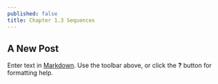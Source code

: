 ```yaml
---
published: false
title: Chapter 1.3 Sequences
---
```

## A New Post

Enter text in [Markdown](http://daringfireball.net/projects/markdown/). Use the toolbar above, or click the **?** button for formatting help.
